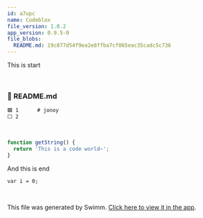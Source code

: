 ```yaml
---
id: a7upc
name: Codeblox
file_version: 1.0.2
app_version: 0.9.5-0
file_blobs:
  README.md: 19c877d54f9ea2e8ffba7cf065eac35cadc5c736
---
```


This is start

<br/>



<!-- NOTE-swimm-snippet: the lines below link your snippet to Swimm -->
### 📄 README.md
```markdown
🟩 1      # jonoy
⬜ 2      
```

<br/>

```js
function getString() {
  return 'This is a code world~';
}
```

And this is end

```
var i = 0;
```




<br/>

This file was generated by Swimm. [Click here to view it in the app](http://localhost:5000/repos/Z2l0aHViJTNBJTNBam9ub3klM0ElM0Fqam9vbm4x/docs/a7upc).
